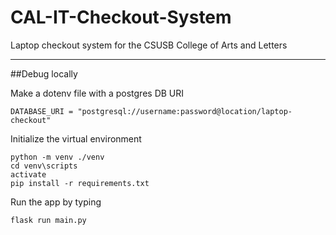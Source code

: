 # CAL-IT-Checkout-System
Laptop checkout system for the CSUSB College of Arts and Letters

<hr/>

##Debug locally
<p>Make a dotenv file with a postgres DB URI</p>

```
DATABASE_URI = "postgresql://username:password@location/laptop-checkout"
```
Initialize the virtual environment
```
python -m venv ./venv
cd venv\scripts
activate
pip install -r requirements.txt
```

Run the app by typing

```
flask run main.py
```
